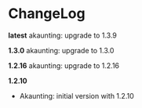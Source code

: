 # ChangeLog

**latest**
akaunting: upgrade to 1.3.9

**1.3.0**
akaunting: upgrade to 1.3.0

**1.2.16**
akaunting: upgrade to 1.2.16

**1.2.10**
- Akaunting: initial version with 1.2.10

